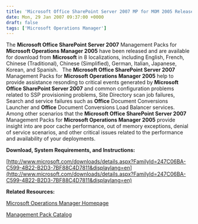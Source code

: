 ```yaml
---
title: 'Microsoft Office SharePoint Server 2007 MP for MOM 2005 Released'
date: Mon, 29 Jan 2007 09:37:00 +0000
draft: false
tags: ['Microsoft Operations Manager']
---
```


The **Microsoft Office SharePoint Server 2007** Management Packs for **Microsoft Operations Manager 2005** have been released and are available for download from **Microsoft** in 8 localizations, including English, French, Chinese (Traditional), Chinese (Simplified), German, Italian, Japanese, Korean, and Spanish.   The **Microsoft Office SharePoint Server 2007** Management Packs for **Microsoft Operations Manager 2005** help to provide assistance resonding to critical events generated by **Microsoft Office SharePoint Server 2007** and common configuration problems related to SSP provisioning problems, Site Directory scan job failures, Search and service failures such as **Office** Document Conversions Launcher and **Office** Document Conversions Load Balancer services.  Among other scenarios that the **Microsoft Office SharePoint Server 2007** Management Packs for **Microsoft Operations Manager 2005** provide insight into are poor cache performance, out of memory exceptions, denial of service scenarios, and other critical issues related to the performance and availability of your deployments.

**Download, System Requirements, and Instructions:**

[http://www.microsoft.com/downloads/details.aspx?FamilyId=247C06BA-C599-4B22-B2D3-7BF88C4D7811&displaylang=en](http://www.microsoft.com/downloads/details.aspx?FamilyId=247C06BA-C599-4B22-B2D3-7BF88C4D7811&displaylang=en)

**Related Resources:**

[Microsoft Operations Manager Homepage](http://www.microsoft.com/downloads/info.aspx?na=40&p=2&SrcDisplayLang=en&SrcCategoryId=&SrcFamilyId=247C06BA-C599-4B22-B2D3-7BF88C4D7811&u=http%3a%2f%2fwww.microsoft.com%2fmom%2fdefault.mspx)

[Management Pack Catalog](http://www.microsoft.com/downloads/info.aspx?na=40&p=3&SrcDisplayLang=en&SrcCategoryId=&SrcFamilyId=247C06BA-C599-4B22-B2D3-7BF88C4D7811&u=http%3a%2f%2fwww.microsoft.com%2ftechnet%2fprodtechnol%2fmom%2fmom2005%2fcatalog.aspx)